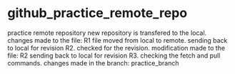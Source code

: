 # github_practice_remote_repo
practice remote repository
new repository is transfered to the local.
changes made to the file: R1
file moved from local to remote. sending back to local for revision R2.
checked for the revision.
modification made to the file: R2
sending back to local for revision R3.
checking the fetch and pull commands.
changes made in the branch: practice_branch
